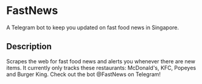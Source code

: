 # FastNews

A Telegram bot to keep you updated on fast food news in Singapore.

## Description

Scrapes the web for fast food news and alerts you whenever there are new items. It currently only tracks these restaurants: McDonald's, KFC, Popeyes and Burger King. Check out the bot @FastNews on Telegram!